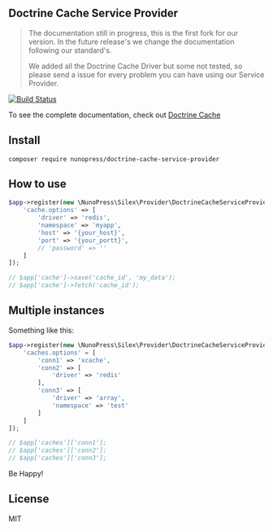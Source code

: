 Doctrine Cache Service Provider
-------------------------------

>
> The documentation still in progress, this is the first fork for our version. In the future release's we change the documentation following our standard's.
>
> We added all the Doctrine Cache Driver but some not tested, so please send a issue for every problem you can have using our Service Provider.
>


[![Build Status](https://travis-ci.org/sergiors/doctrine-cache-service-provider.svg?branch=1.0.0)](https://travis-ci.org/sergiors/doctrine-cache-service-provider)

To see the complete documentation, check out [Doctrine Cache](http://doctrine-orm.readthedocs.org/projects/doctrine-orm/en/latest/reference/caching.html)

Install
-------
```
composer require nunopress/doctrine-cache-service-provider
```

How to use
----------
```php
$app->register(new \NunoPress\Silex\Provider\DoctrineCacheServiceProvider(), [
    'cache.options' => [
        'driver' => 'redis',
        'namespace' => 'myapp',
        'host' => '{your_host}',
        'port' => '{your_portt}',
        // 'password' => ''
    ]
]);

// $app['cache']->save('cache_id', 'my_data');
// $app['cache']->fetch('cache_id');
```

## Multiple instances

Something like this:
```php
$app->register(new \NunoPress\Silex\Provider\DoctrineCacheServiceProvider(), [
    'caches.options' = [
        'conn1' => 'xcache',
        'conn2' => [
            'driver' => 'redis'
        ],
        'conn3' => [
            'driver' => 'array',
            'namespace' => 'test'
        ]
    ]
]);

// $app['caches']['conn1'];
// $app['caches']['conn2'];
// $app['caches']['conn3'];
```

Be Happy!

License
-------
MIT
